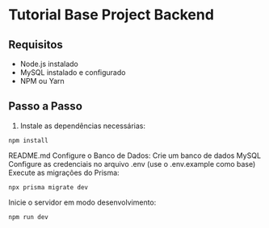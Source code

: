 # Tutorial Base Project Backend

## Requisitos
- Node.js instalado
- MySQL instalado e configurado
- NPM ou Yarn

## Passo a Passo

1. Instale as dependências necessárias:

```
npm install

```
README.md
Configure o Banco de Dados:
Crie um banco de dados MySQL
Configure as credenciais no arquivo .env (use o .env.example como base)
Execute as migrações do Prisma:

```
npx prisma migrate dev

```

Inicie o servidor em modo desenvolvimento:

```
npm run dev

```

